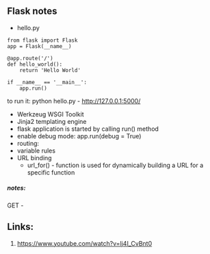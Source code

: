 ## Flask notes
- hello.py
```
from flask import Flask
app = Flask(__name__)

@app.route('/')
def hello_world():
    return 'Hello World'

if __name__ == '__main__':
    app.run()
```
to run it: python hello.py - http://127.0.0.1:5000/ 

- Werkzeug WSGI Toolkit
- Jinja2 templating engine
- flask application is started by calling run() method
- enable debug mode:  app.run(debug = True)
- routing: 
- variable rules
- URL binding
    - url_for() - function is used for dynamically building a URL for a specific function

##### notes:
GET - 













## Links:
1. https://www.youtube.com/watch?v=lj4I_CvBnt0
